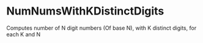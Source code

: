 # NumNumsWithKDistinctDigits

Computes number of N digit numbers (Of base N), with K distinct digits, for each K and N